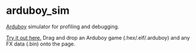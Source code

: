 # arduboy_sim

[Arduboy](https://www.arduboy.com/) simulator for profiling and debugging.

[Try it out here.](https://tiberiusbrown.github.io/arduboy_sim/)
Drag and drop an Arduboy game (.hex/.elf/.arduboy) and any FX data (.bin) onto the page.
